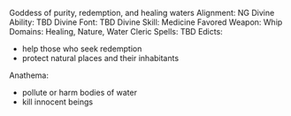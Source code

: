 Goddess of purity, redemption, and healing waters
Alignment: NG
Divine Ability: TBD
Divine Font: TBD
Divine Skill: Medicine
Favored Weapon: Whip
Domains: Healing, Nature, Water
Cleric Spells: TBD
Edicts:
- help those who seek redemption
- protect natural places and their inhabitants

Anathema:
- pollute or harm bodies of water
- kill innocent beings
